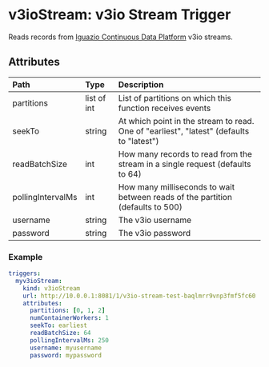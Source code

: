 # v3ioStream: v3io Stream Trigger

Reads records from [Iguazio Continuous Data Platform](https://www.iguazio.com) v3io streams.

## Attributes

| Path | Type | Description |
| :--- | :--- | :--- |
| partitions | list of int | List of partitions on which this function receives events |
| seekTo | string | At which point in the stream to read. One of "earliest", "latest" (defaults to "latest") |
| readBatchSize | int | How many records to read from the stream in a single request (defaults to 64) |
| pollingIntervalMs | int | How many milliseconds to wait between reads of the partition (defaults to 500) |
| username | string | The v3io username |
| password | string | The v3io password |

### Example

```yaml
triggers:
  myv3ioStream:
    kind: v3ioStream
    url: http://10.0.0.1:8081/1/v3io-stream-test-baqlmrr9vnp3fmf5fc60
    attributes:
      partitions: [0, 1, 2]
      numContainerWorkers: 1
      seekTo: earliest
      readBatchSize: 64
      pollingIntervalMs: 250
      username: myusername
      password: mypassword
```
